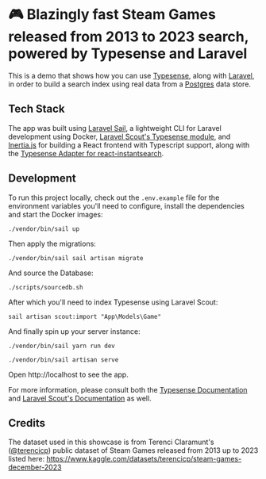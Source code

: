 # 🎮 Blazingly fast Steam Games released from 2013 to 2023 search, powered by Typesense and Laravel

This is a demo that shows how you can use [Typesense](https://github.com/typesense/typesense), along with [Laravel](https://github.com/laravel/laravel), in order to build a search index using real data from a [Postgres](https://github.com/postgres/postgres) data store.

## Tech Stack

The app was built using [Laravel Sail](https://laravel.com/docs/11.x/sail), a lightweight CLI for Laravel development using Docker, [Laravel Scout's Typesense module](https://laravel.com/docs/11.x/scout#typesense), and [Inertia.js](https://github.com/inertiajs/inertia) for building a React frontend with Typescript support, along with the <a href="https://github.com/typesense/typesense-instantsearch-adapter" target="_blank">
Typesense Adapter for react-instantsearch</a>.

## Development

To run this project locally, check out the `.env.example` file for the environment variables you'll need to configure, install the dependencies and start the Docker images:

```shell
./vendor/bin/sail up
```

Then apply the migrations:

```shell
./vendor/bin/sail sail artisan migrate
```

And source the Database:

```shell
./scripts/sourcedb.sh
```

After which you'll need to index Typesense using Laravel Scout:

```shell
sail artisan scout:import "App\Models\Game"
```

And finally spin up your server instance:

```shell
./vendor/bin/sail yarn run dev

./vendor/bin/sail artisan serve
```

Open http://localhost to see the app.

For more information, please consult both the [Typesense Documentation](https://typesense.org/docs/) and [Laravel Scout's Documentation](https://laravel.com/docs/11.x/scout) as well.

## Credits

The dataset used in this showcase is from Terenci Claramunt's ([@terencicp](https://github.com/terencicp)) public dataset of Steam Games released from 2013 up to 2023 listed here: https://www.kaggle.com/datasets/terencicp/steam-games-december-2023
